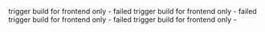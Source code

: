 trigger build for frontend only - failed
trigger build for frontend only - failed
trigger build for frontend only - failed
trigger build for frontend only -
